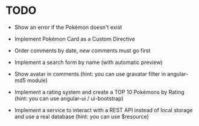 # TODO

* Show an error if the Pokémon doesn't exist

* Implement Pokémon Card as a Custom Directive

* Order comments by date, new comments must go first

* Implement a search form by name (with automatic preview)

* Show avatar in comments (hint: you can use gravatar filter in angular-md5 module)

* Implement a rating system and create a TOP 10 Pokémons by Rating (hint: you can use angular-ui / ui-bootstrap)

* Implement a service to interact with a REST API instead of local storage and use a real database (hint: you can use $resource)
